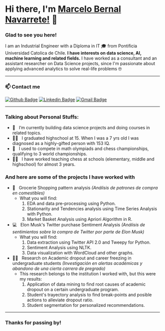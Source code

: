 # Hi there, I'm [Marcelo Bernal Navarrete!](https://github.com/msbernal/) 👋

### Glad to see you here! &nbsp;

I am an Industrial Engineer with a Diploma in IT 🎓 from Pontificia Universidad Catolica de Chile. **I have interests on data science, AI, machine learning and related fields.** I have worked as a consultant and an assistant researcher on Data Science projects, since I'm passionate about applying advanced analytics to solve real-life problems 🤓

---

### 📫 Contact me
[![Github Badge](https://img.shields.io/badge/-Github-000?style=flat-square&logo=Github&logoColor=white)](https://github.com/msbernal)
[![Linkedin Badge](https://img.shields.io/badge/-LinkedIn-0e76a8?style=flat-square&logo=Linkedin&logoColor=white)](https://www.linkedin.com/in/marcelo-bernal-navarrete/)
[![Gmail Badge](https://img.shields.io/badge/-Gmail-c14438?style=flat-square&logo=Gmail&logoColor=white)](mailto:msbernal@uc.cl)

---

### Talking about Personal Stuffs:

- 🚀 &nbsp; I’m currently building data science projects and doing courses in related topics.
- 👨‍🎓 &nbsp; I graduated highschool at 15. When I was a 7 yrs old I was diagnosed as a highly-gifted person with 153 IQ.
- 👾 &nbsp; I used to compete in math olympiads and chess championships, qualifying to 3 world championships.
- 👨‍🏫 &nbsp; I have worked teaching chess at schools (elementary, middle and highschool) for almost 3 years.

### And here are some of the projects I have worked with

- 🍕 &nbsp; Grocerie Shopping pattern analysis *(Análisis de patrones de compra en comestibles)*
  - What you will find:
    1. EDA and data pre-processing using Python.
    2. Stationarity and Tendencies analysis using Time Series Analysis with Python. 
    3. Market Basket Analysis using Apriori Algorithm in R.
- 💻 &nbsp; Elon Musk's Twitter purchase Sentiment Analysis *(Análisis de sentimientos sobre la compra de Twitter por parte de Elon Musk)*
  - What you will find:
    1. Data extraction using Twitter API 2.0 and Tweepy for Python.
    2. Sentiment Analysis using NLTK.  
    3. Data visualization with WordCloud and other graphs.
- 👩‍🎓 &nbsp; Research on Academic dropout and career freezing in undergraduate students *(Investigación en alertas académicas y abandono de una cierta carrera de pregrado)*
  - This research belongs to the institution I worked with, but this were my results:
    1. Application of data mining to find root causes of academic dropout on a certain undergraduate program. 
    2. Student's trayectory analysis to find break-points and posible actions to alleviate dropout ratio. 
    3. Student segmentation for personalized recommendations. 

---

### Thanks for passing by!
